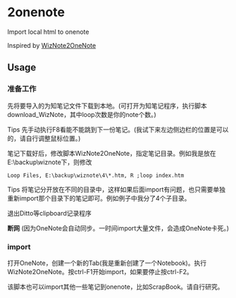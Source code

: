 # 2onenote
Import local html to onenote

Inspired by [WizNote2OneNote](https://github.com/Rubioo/WizNote2OneNote)

## Usage
### 准备工作
先将要导入的为知笔记文件下载到本地。(可打开为知笔记程序，执行脚本download_WizNote，其中loop次数是你的note个数。)

Tips
先手动执行F8看能不能跳到下一份笔记。(我试下来左边侧边栏的位置是可以的，请自行调整鼠标位置。)

笔记下载好后，修改脚本WizNote2OneNote，指定笔记目录。例如我是放在E:\backup\wiznote下，则修改
```VB
Loop Files, E:\backup\wiznote\4\*.htm, R ;loop index.htm
```

Tips
将笔记分开放在不同的目录中，这样如果后面import有问题，也只需要单独重新import那个目录下的笔记即可。例如例子中我分了4个子目录。

退出Ditto等clipboard记录程序

**断网** (因为OneNote会自动同步。一时间import大量文件，会造成OneNote卡死。)

### import
打开OneNote，创建一个新的Tab(我是重新创建了一个Notebook)。执行WizNote2OneNote。按ctrl-F1开始import，如果要停止按ctrl-F2。

该脚本也可以import其他一些笔记到onenote，比如ScrapBook。请自行研究。